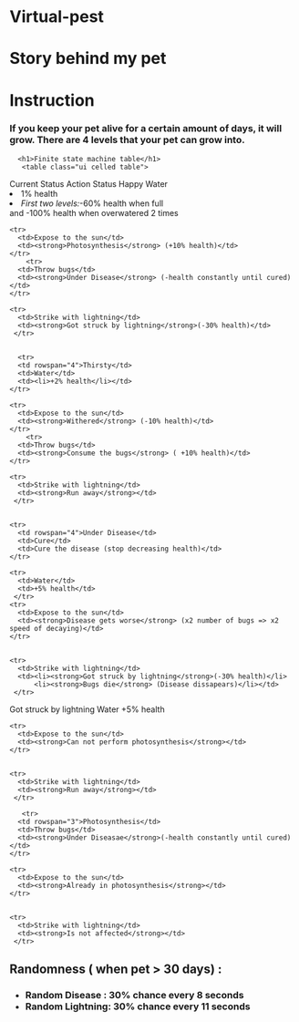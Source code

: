 # Virtual-pest
<div class="ui container"> <h1>Story behind my pet</h1>
      <h1>Instruction</h1>
      <h3>If you keep your pet alive for a certain amount of days, it will grow. There are 4 levels that your pet can grow into.</h3>
                                        
        

    
      
      <h1>Finite state machine table</h1>
       <table class="ui celled table">
  <thead>
    <tr>
      <th>Current Status</th>
      <th>Action</th>
      <th>Status</th>
    </tr>
  </thead>
  <tbody>
    <tr>
      <td rowspan="4">Happy</td>
      <td>Water</td>
      <td><li>1% health</li>
          <li><em>First two levels:</em>-60% health when full</li> and -100% health when overwatered 2 times</td>
    </tr>
    
    <tr>
      <td>Expose to the sun</td>
      <td><strong>Photosynthesis</strong> (+10% health)</td>
    </tr>
        <tr>
      <td>Throw bugs</td>
      <td><strong>Under Disease</strong> (-health constantly until cured)</td>
    </tr>
    
    <tr>
      <td>Strike with lightning</td>
      <td><strong>Got struck by lightning</strong>(-30% health)</td>
     </tr>
     
     
      <tr>
      <td rowspan="4">Thirsty</td>
      <td>Water</td>
      <td><li>+2% health</li></td>
    </tr>
    
    <tr>
      <td>Expose to the sun</td>
      <td><strong>Withered</strong> (-10% health)</td>
    </tr>
        <tr>
      <td>Throw bugs</td>
      <td><strong>Consume the bugs</strong> ( +10% health)</td>
    </tr>
    
    <tr>
      <td>Strike with lightning</td>
      <td><strong>Run away</strong></td>
     </tr>
     
    
    <tr>
      <td rowspan="4">Under Disease</td>
      <td>Cure</td>
      <td>Cure the disease (stop decreasing health)</td>
    </tr>
    
    <tr>
      <td>Water</td>
      <td>+5% health</td>
     </tr>
    <tr>
      <td>Expose to the sun</td>
      <td><strong>Disease gets worse</strong> (x2 number of bugs => x2 speed of decaying)</td>
    </tr>
    
    
    <tr>
      <td>Strike with lightning</td>
      <td><li><strong>Got struck by lightning</strong>(-30% health)</li>
          <li><strong>Bugs die</strong> (Disease dissapears)</li></td>
     </tr>
     
     
     
   <tr>
      <td rowspan="3">Got struck by lightning</td>
      <td>Water</td>
      <td>+5% health</td>
    </tr>
    
    <tr>
      <td>Expose to the sun</td>
      <td><strong>Can not perform photosynthesis</strong></td>
    </tr>
    
    
    <tr>
      <td>Strike with lightning</td>
      <td><strong>Run away</strong></td>
     </tr>
     
       <tr>
      <td rowspan="3">Photosynthesis</td>
      <td>Throw bugs</td>
      <td><strong>Under Diseasae</strong>(-health constantly until cured)</td>
    </tr>
    
    <tr>
      <td>Expose to the sun</td>
      <td><strong>Already in photosynthesis</strong></td>
    </tr>
    
    
    <tr>
      <td>Strike with lightning</td>
      <td><strong>Is not affected</strong></td>
     </tr>
  </tbody>
</table>
<h2>Randomness ( when pet > 30 days) :
  <h3>
    <ul>
      <li>Random Disease : 30% chance every 8 seconds</li>
      <li>Random Lightning: 30% chance every 11 seconds</li>
    </ul>
  </h3>
</h2>
</div>